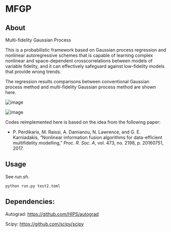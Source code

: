 # MFGP

## About
Multi-fidelity  Gaussian Process

This is a probabilistic framework based on Gaussian process regression and nonlinear autoregressive schemes that is capable of learning complex nonlinear and space-dependent crosscorrelations between models of variable fidelity, and it can effectively safeguard against low-fidelity models that provide wrong trends. 

The regression results comparisons between conventional Gaussian process method and multi-fidelity Gaussian process method are shown here.

![image](https://github.com/Xiao-dong-Wang/Multifidelity-GP/blob/master/figures/test1.png)

![image](https://github.com/Xiao-dong-Wang/Multifidelity-GP/blob/master/figures/test2.png)

Codes reimplemented here is based on the idea from the following paper:

- P. Perdikaris, M. Raissi, A. Damianou, N. Lawrence, and G. E. Karniadakis, “Nonlinear information fusion algorithms for data-efficient multifidelity modelling,” *Proc. R. Soc. A*, vol. 473, no. 2198, p. 20160751, 2017.

## Usage
See *run.sh*.

```
python run.py test2.toml
```



## Dependencies:

Autograd: https://github.com/HIPS/autograd

Scipy: https://github.com/scipy/scipy

